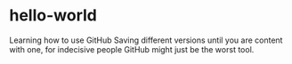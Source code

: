 # hello-world
Learning how to use GitHub
Saving different versions until you are content with one, for indecisive people GitHub might just be the worst tool.

